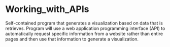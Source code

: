 # Working_with_APIs
Self-contained program that generates a visualization based on data that is retrieves. Program will use a web application programming interface (API) to automatically request specific information from a website rather than entire pages and then use that information to generate a visualization.
